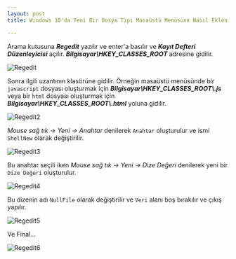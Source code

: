 ```yaml
---
layout: post
title: Windows 10'da Yeni Bir Dosya Tipi Masaüstü Menüsüne Nasıl Eklenir? (How to a New File Type Add to Windows 10 Context Menu)

---
```


Arama kutusuna ***Regedit*** yazılır ve enter'a basılır ve ***Kayıt Defteri Düzenleyicisi*** açılır.
***Bilgisayar\HKEY_CLASSES_ROOT*** adresine gidilir.<br/>

![Regedit]({{site.baseurl}}/public/images/2022-01-15/1.PNG)

Sonra ilgili uzantının klasörüne gidilir.
Örneğin masaüstü menüsünde bir ```javascript``` dosyası oluşturmak için ***Bilgisayar\HKEY_CLASSES_ROOT\\.js***
veya bir ```html``` dosyası oluşturmak için ***Bilgisayar\HKEY_CLASSES_ROOT\\.html***
yoluna gidilir.

![Regedit2]({{site.baseurl}}/public/images/2022-01-15/2.PNG)

*Mouse sağ tık -> Yeni -> Anahtar* denilerek ```Anahtar``` oluşturulur ve ismi ```ShellNew``` olarak değiştirilir.

![Regedit3]({{site.baseurl}}/public/images/2022-01-15/3.png)

Bu anahtar seçili iken *Mouse sağ tık -> Yeni -> Dize Değeri* denilerek yeni bir ```Dize Değeri``` oluşturulur.

![Regedit4]({{site.baseurl}}/public/images/2022-01-15/4.png)

Bu dizenin adı ```NullFile``` olarak değiştirilir ve ```Veri``` alanı boş bırakılır ve çıkış yapılır.

![Regedit5]({{site.baseurl}}/public/images/2022-01-15/5.PNG)

Ve Final...

![Regedit6]({{site.baseurl}}/public/images/2022-01-15/6.png)